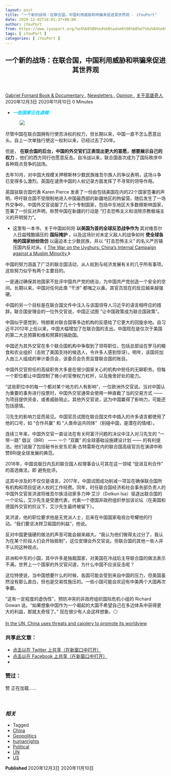 ```yaml
---
layout: post
title: "一个新的战场：在联合国，中国利用威胁和哄骗来促进其世界观 - iYouPort"
date: 2020-12-02T16:01:37+00:00
author: iYouPort
from: https://www.iyouport.org/%e4%b8%80%e4%b8%aa%e6%96%b0%e7%9a%84%e6%88%98%e5%9c%ba%ef%bc%9a%e5%9c%a8%e8%81%94%e5%90%88%e5%9b%bd%ef%bc%8c%e4%b8%ad%e5%9b%bd%e5%88%a9%e7%94%a8%e5%a8%81%e8%83%81%e5%92%8c%e5%93%84%e9%aa%97%e6%9d%a5/
tags: [ iYouPort ]
categories: [ iYouPort ]
---
```


<article class="post-15355 post type-post status-publish format-standard has-post-thumbnail hentry category-book-documentary category-newsletters category-opinion category-57 tag-china tag-geopolitics tag-humanrights tag-political tag-un tag-us" id="post-15355">
 <header class="entry-header">
  <h1 class="entry-title">
   一个新的战场：在联合国，中国利用威胁和哄骗来促进其世界观
  </h1>
 </header>
 <div class="entry-meta">
  <span class="byline">
   <a href="https://www.iyouport.org/author/gabrielfornard/" rel="author" title="由Gabriel Fornard发布">
    Gabriel Fornard
   </a>
  </span>
  <span class="cat-links">
   <a href="https://www.iyouport.org/category/book-documentary/" rel="category tag">
    Book &amp; Documentary
   </a>
   ,
   <a href="https://www.iyouport.org/category/newsletters/" rel="category tag">
    Newsletters
   </a>
   ,
   <a href="https://www.iyouport.org/category/opinion/" rel="category tag">
    Opinion
   </a>
   ,
   <a href="https://www.iyouport.org/category/%e5%85%b3%e4%ba%8e%e9%ab%98%e5%a0%a1%e5%a5%87%e4%ba%ba/" rel="category tag">
    关于高堡奇人
   </a>
  </span>
  <span class="published-on">
   <time class="entry-date published" datetime="2020-12-03T00:01:37+08:00">
    2020年12月3日
   </time>
   <time class="updated" datetime="2020-11-10T14:40:40+08:00">
    2020年11月10日
   </time>
  </span>
  <span class="word-count">
   0 Minutes
  </span>
 </div>
 <div class="entry-content">
  <ul>
   <li class="graf graf--p">
    <span style="color: #00ccff;">
     <em>
      <strong>
       一些国家正在退缩
      </strong>
     </em>
    </span>
   </li>
  </ul>
  <figure class="graf graf--figure">
   <img class="graf-image aligncenter jetpack-lazy-image" data-height="720" data-image-id="0*0Ifw1JrCpxYMqtV0.jpg" data-lazy-src="https://i0.wp.com/cdn-images-1.medium.com/max/1067/0*0Ifw1JrCpxYMqtV0.jpg?w=1100&amp;is-pending-load=1#038;ssl=1" data-recalc-dims="1" data-width="1280" src="https://i0.wp.com/cdn-images-1.medium.com/max/1067/0*0Ifw1JrCpxYMqtV0.jpg?w=1100&amp;ssl=1" srcset="data:image/gif;base64,R0lGODlhAQABAIAAAAAAAP///yH5BAEAAAAALAAAAAABAAEAAAIBRAA7"/>
   <noscript>
    <img class="graf-image aligncenter" data-height="720" data-image-id="0*0Ifw1JrCpxYMqtV0.jpg" data-recalc-dims="1" data-width="1280" src="https://i0.wp.com/cdn-images-1.medium.com/max/1067/0*0Ifw1JrCpxYMqtV0.jpg?w=1100&amp;ssl=1"/>
   </noscript>
  </figure>
  <p class="graf graf--p">
   尽管中国在联合国拥有行使否决权的权力，但长期以来，中国一直不怎么愿意出头。自上一次单独行使这一权利以来，已经过去了20年。
  </p>
  <p class="graf graf--p">
   但是，
   <strong class="markup--strong markup--p-strong">
    在联合国的后台，中国的外交官们正表现出更大的意愿，想要展示自己的权力
   </strong>
   ，他们的西方同行也愿意反击。自冷战以来，联合国首次成为了国际秩序中各种观点竞争的战场。
  </p>
  <p class="graf graf--p">
   去年10月，对中国大规模关押穆斯林少数民族维吾尔族人的争议表明，这场斗争已变得多么激烈。英国在谴责中国的人权记录方面发挥了不寻常的领导作用。
  </p>
  <p class="graf graf--p">
   英国驻联合国代表 Karen Pierce 发表了一份由包括美国在内的22个国家签署的声明，呼吁联合国不受限制地进入中国最西部的新疆地区的拘留营。随后发生了一场外交争吵。中国外交官说服了几十个专制国家，包括中东地区大多数穆斯林国家，签署了一份反对声明，称赞中国在新疆的行动是 “打击恐怖主义和消除宗教极端主义的开明努力”。
  </p>
  <ul class="postList">
   <li class="graf graf--li">
    这里有一本书，关于中国如何将
    <strong class="markup--strong markup--li-strong">
     以美国为首的全球反恐战争作为
    </strong>
    其对维吾尔人日益残酷镇压的
    <strong class="markup--strong markup--li-strong">
     国际掩护
    </strong>
    ，以及这场针对未定义敌人的战争如何
    <strong class="markup--strong markup--li-strong">
     使全球各地的国家纷纷效仿
    </strong>
    以逼迫本土少数民族，并以 “打击恐怖主义” 的名义严厉镇压国内反对派。《
    <a class="markup--anchor markup--li-anchor" data-href="https://press.princeton.edu/books/hardcover/9780691202181/the-war-on-the-uyghurs" href="https://press.princeton.edu/books/hardcover/9780691202181/the-war-on-the-uyghurs" rel="noopener noreferrer" target="_blank">
     The War on the Uyghurs: China’s Internal Campaign against a Muslim Minority
    </a>
    》
   </li>
  </ul>
  <p class="graf graf--p">
   中国的努力涵盖了广泛的联合国活动，从人权到与经济发展有关的几乎所有事项。这些努力似乎有两个主要目的。
  </p>
  <p class="graf graf--p">
   一是通过确保其他国家不批评中国共产党的统治，为中国共产党创造一个安全的空间。长期以来，中国对任何此类 “干涉” 都嗤之以鼻。其官员现在的反应越来越强硬。
  </p>
  <p class="graf graf--p">
   中国的另一个目标是在联合国文件中注入与该国领导人习近平的语言相呼应的措辞。联合国安理会的一位外交官说，中国正试图 “让中国政策成为联合国政策”。
  </p>
  <p class="graf graf--p">
   中国似乎感觉到，特朗普对联合国等多边机构的反感给了它更大的回旋余地。自习近平2012年上任以来，中国大幅增加了在联合国的支出。中国现在是仅次于美国的第二大总预算和维和预算的捐助国。
  </p>
  <p class="graf graf--p">
   中国还为其外交官在多个联合国机构中争取到了领导职位，包括总部设在罗马的粮食和农业组织（击败了美国支持的候选人，令许多人感到惊讶）。明年，该国将加入由三人组成的审计委员会，该委员会负责监督联合国的账目。
  </p>
  <p class="graf graf--p">
   中国外交官担任的高级职务大多是在很少国家关心的机构中担任的无聊职务。但每一个职位都让中国控制了微小的官僚权力杠杆，以及施舍好处的能力。
  </p>
  <p class="graf graf--p graf--startsWithDoubleQuote">
   “这些职位中的每一个都对某个地方的人有影响”，一位欧洲外交官说。当对中国认为重要的事务进行投票时，中国外交官通常会使用一种直截了当的交易方式 —— 为项目提供资金，或者威胁阻止。其他外交官说，这为中国赢得了影响力，可能还包括感情。
  </p>
  <p class="graf graf--p">
   习先生的影响力显而易见。中国官员试图在联合国文件中插入的许多语言都使用了他的口号，如 “合作共赢” 和 “人类命运共同体”（别碰中国，是潜在的情绪）。
  </p>
  <p class="graf graf--p">
   连续三年来，中国外交官一直设法在有关阿富汗问题的决议中注入对习先生的 “一带一路” 倡议（BRI） —— 一个 “双赢” 的全球基础设施建设计划 —— 的有利提法。他们说服了包括秘书长安东尼奥·古特雷斯在内的联合国高级官员在演讲中称赞BRI是全球发展的典范。
  </p>
  <p class="graf graf--p">
   2018年，中国说服日内瓦的联合国人权理事会认可其在这一领域 “促进互利合作” 的首选做法，即 避免批评。
  </p>
  <p class="graf graf--p">
   这其中涉及的不仅仅是语言。2017年，中国试图成功削减一项旨在确保联合国所有机构和项目促进人权的工作经费。同年，时任联合国经济和社会事务部负责人的中国外交官吴洪波将维吾尔族活动家多力坤·艾沙（Dolkun Isa）驱逐出联合国的一个论坛，艾沙先生是受邀代表，代表一个德国非政府组织参加该论坛（在美国和德国外交官的抗议下，艾沙先生最终被留下）。
  </p>
  <p class="graf graf--p">
   吴洪波，他的职位要求他是无党派人士，后来在中国国家电视台夸耀他的行动。“我们要坚决捍卫祖国的利益”，他说。
  </p>
  <p class="graf graf--p">
   反对中国更强硬的做法的声音可能会越来越大。“我认为他们做得太过分了，我认为在某个阶段人们会开始抵制”，这位安理会外交官说。但联合国的其他一些人并不认同这种观点。
  </p>
  <p class="graf graf--p">
   非洲和中东的小国，其中许多是独裁国家，对美国在冷战后主导联合国的做法表示不满。世界上一个国家的外交官问道，为什么中国不应该反击呢？
  </p>
  <p class="graf graf--p">
   这位特使说，当中国想要什么的时候，各国可能会受到来自中国的压力，但美国虽然没有那么直白，但也是交易性施压的。一些小国可能会欢迎有中美两个大国再次争霸。
  </p>
  <p class="graf graf--p graf--startsWithDoubleQuote">
   “这有一定程度的虚伪性”，预防冲突的非政府组织国际危机小组的 Richard Gowan 说。“如果想象中国作为一个崛起的大国不希望自己在多边体系中获得更大的利益，那就太奇怪了。” 现在很少有人会这样想象。⚪️
  </p>
  <p class="graf graf--p">
   <a class="markup--anchor markup--p-anchor" data-href="https://www.economist.com/china/2019/12/07/in-the-un-china-uses-threats-and-cajolery-to-promote-its-worldview?cid1=cust/ednew/n/bl/n/2019/12/5n/owned/n/n/nwl/n/n/AP/355255/n" href="https://www.economist.com/china/2019/12/07/in-the-un-china-uses-threats-and-cajolery-to-promote-its-worldview?cid1=cust/ednew/n/bl/n/2019/12/5n/owned/n/n/nwl/n/n/AP/355255/n" rel="noopener noreferrer" target="_blank">
    In the UN, China uses threats and cajolery to promote its worldview
   </a>
  </p>
  <div id="atatags-1611829871-5fc7bac36fc6b">
  </div>
  <div class="sharedaddy sd-sharing-enabled">
   <div class="robots-nocontent sd-block sd-social sd-social-icon sd-sharing">
    <h3 class="sd-title">
     共享此文章：
    </h3>
    <div class="sd-content">
     <ul>
      <li class="share-twitter">
       <a class="share-twitter sd-button share-icon no-text" data-shared="sharing-twitter-15355" href="https://www.iyouport.org/%e4%b8%80%e4%b8%aa%e6%96%b0%e7%9a%84%e6%88%98%e5%9c%ba%ef%bc%9a%e5%9c%a8%e8%81%94%e5%90%88%e5%9b%bd%ef%bc%8c%e4%b8%ad%e5%9b%bd%e5%88%a9%e7%94%a8%e5%a8%81%e8%83%81%e5%92%8c%e5%93%84%e9%aa%97%e6%9d%a5/?share=twitter" rel="nofollow noopener noreferrer" target="_blank" title="点击以在 Twitter 上共享">
        <span>
        </span>
        <span class="sharing-screen-reader-text">
         点击以在 Twitter 上共享（在新窗口中打开）
        </span>
       </a>
      </li>
      <li class="share-facebook">
       <a class="share-facebook sd-button share-icon no-text" data-shared="sharing-facebook-15355" href="https://www.iyouport.org/%e4%b8%80%e4%b8%aa%e6%96%b0%e7%9a%84%e6%88%98%e5%9c%ba%ef%bc%9a%e5%9c%a8%e8%81%94%e5%90%88%e5%9b%bd%ef%bc%8c%e4%b8%ad%e5%9b%bd%e5%88%a9%e7%94%a8%e5%a8%81%e8%83%81%e5%92%8c%e5%93%84%e9%aa%97%e6%9d%a5/?share=facebook" rel="nofollow noopener noreferrer" target="_blank" title="点击以在 Facebook 上共享">
        <span>
        </span>
        <span class="sharing-screen-reader-text">
         点击以在 Facebook 上共享（在新窗口中打开）
        </span>
       </a>
      </li>
      <li class="share-end">
      </li>
     </ul>
    </div>
   </div>
  </div>
  <div class="sharedaddy sd-block sd-like jetpack-likes-widget-wrapper jetpack-likes-widget-unloaded" data-name="like-post-frame-161182987-15355-5fc7bac370352" data-src="https://widgets.wp.com/likes/#blog_id=161182987&amp;post_id=15355&amp;origin=www.iyouport.org&amp;obj_id=161182987-15355-5fc7bac370352" id="like-post-wrapper-161182987-15355-5fc7bac370352">
   <h3 class="sd-title">
    赞过：
   </h3>
   <div class="likes-widget-placeholder post-likes-widget-placeholder" style="height: 55px;">
    <span class="button">
     <span>
      赞
     </span>
    </span>
    <span class="loading">
     正在加载……
    </span>
   </div>
   <span class="sd-text-color">
   </span>
   <a class="sd-link-color">
   </a>
  </div>
  <div class="jp-relatedposts" id="jp-relatedposts">
   <h3 class="jp-relatedposts-headline">
    <em>
     相关
    </em>
   </h3>
  </div>
 </div>
 <div class="entry-footer">
  <ul class="post-tags light-text">
   <li>
    Tagged
   </li>
   <li>
    <a href="https://www.iyouport.org/tag/china/" rel="tag">
     China
    </a>
   </li>
   <li>
    <a href="https://www.iyouport.org/tag/geopolitics/" rel="tag">
     Geopolitics
    </a>
   </li>
   <li>
    <a href="https://www.iyouport.org/tag/humanrights/" rel="tag">
     humanrights
    </a>
   </li>
   <li>
    <a href="https://www.iyouport.org/tag/political/" rel="tag">
     Political
    </a>
   </li>
   <li>
    <a href="https://www.iyouport.org/tag/un/" rel="tag">
     UN
    </a>
   </li>
   <li>
    <a href="https://www.iyouport.org/tag/us/" rel="tag">
     US
    </a>
   </li>
  </ul>
 </div>
 <div class="entry-author-wrapper">
  <div class="site-posted-on">
   <strong>
    Published
   </strong>
   <time class="entry-date published" datetime="2020-12-03T00:01:37+08:00">
    2020年12月3日
   </time>
   <time class="updated" datetime="2020-11-10T14:40:40+08:00">
    2020年11月10日
   </time>
  </div>
 </div>
</article>

